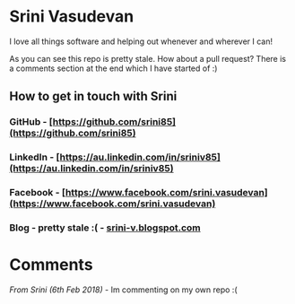 # Srini Vasudevan

I love all things software and helping out whenever and wherever I can!

As you can see this repo is pretty stale. How about a pull request? There is a comments section at the end which I have started of :)

## How to get in touch with Srini

### GitHub - [https://github.com/srini85](https://github.com/srini85)

### LinkedIn - [https://au.linkedin.com/in/sriniv85](https://au.linkedin.com/in/sriniv85)

### Facebook - [https://www.facebook.com/srini.vasudevan](https://www.facebook.com/srini.vasudevan)

### Blog - pretty stale :( - [srini-v.blogspot.com](srini-v.blogspot.com)


# Comments

*From Srini (6th Feb 2018)* - Im commenting on my own repo :(